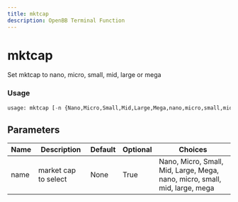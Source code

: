 ```yaml
---
title: mktcap
description: OpenBB Terminal Function
---
```


# mktcap

Set mktcap to nano, micro, small, mid, large or mega

### Usage 
```python
usage: mktcap [-n {Nano,Micro,Small,Mid,Large,Mega,nano,micro,small,mid,large,mega}]
```

## Parameters

| Name | Description | Default | Optional | Choices |
| ---- | ----------- | ------- | -------- | ------- |
| name | market cap to select | None | True | Nano, Micro, Small, Mid, Large, Mega, nano, micro, small, mid, large, mega |


